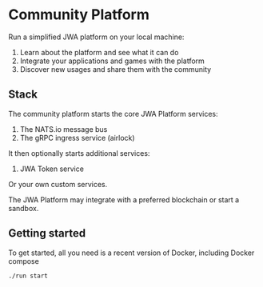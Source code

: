 # Community Platform

Run a simplified JWA platform on your local machine:

1. Learn about the platform and see what it can do
1. Integrate your applications and games with the platform
1. Discover new usages and share them with the community

## Stack

The community platform starts the core JWA Platform services:

1. The NATS.io message bus
1. The gRPC ingress service (airlock)

It then optionally starts additional services:

1. JWA Token service

Or your own custom services. 

The JWA Platform may integrate with a preferred blockchain or start a sandbox.

## Getting started

To get started, all you need is a recent version of Docker, including Docker compose

```
./run start
```